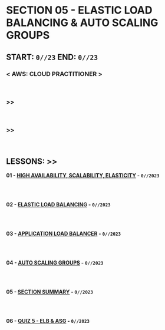 # SECTION 05 - ELASTIC LOAD BALANCING & AUTO SCALING GROUPS

## **START: `0//23` END: `0//23`**

### < AWS: CLOUD PRACTITIONER > <br>

<br>

### >>

<br>

### >>

<br>

## LESSONS: >>

**01 - [HIGH AVAILABILITY, SCALABILITY, ELASTICITY]() - `0//2023`**<br>
<br>

<br>

**02 - [ELASTIC LOAD BALANCING]() - `0//2023`**<br>
<br>

<br>

**03 - [APPLICATION LOAD BALANCER]() - `0//2023`**<br>
<br>

<br>

**04 - [AUTO SCALING GROUPS]() - `0//2023`**<br>
<br>

<br>

**05 - [SECTION SUMMARY]() - `0//2023`**<br>
<br>

<br>

**06 - [QUIZ 5 - ELB & ASG]() - `0//2023`**<br>
<br>

<br>
